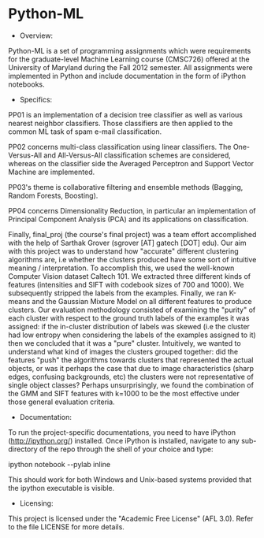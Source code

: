 Python-ML
=========

- Overview: 

Python-ML is a set of programming assignments which were requirements for the graduate-level Machine Learning
course (CMSC726) offered at the University of Maryland during the Fall 2012 semester. All assignments were 
implemented in Python and include documentation in the form of iPython notebooks. 

- Specifics:

PP01 is an implementation of a decision tree classifier as well as various nearest neighbor classifiers. Those classifiers 
are then applied to the common ML task of spam e-mail classification.

PP02 concerns multi-class classification using linear classifiers. The One-Versus-All and All-Versus-All
classification schemes are considered, whereas on the classifier side the Averaged Perceptron and Support Vector
Machine are implemented.

PP03's theme is collaborative filtering and ensemble methods (Bagging, Random Forests, Boosting). 

PP04 concerns Dimensionality Reduction, in particular an implementation of Principal Component Analysis (PCA)
and its applications on classification.

Finally, final_proj (the course's final project) was a team effort accomplished with the help of Sarthak Grover
(sgrover [AT] gatech [DOT] edu). Our aim with this project was to understand how "accurate" different clustering
algorithms are, i.e whether the clusters produced have some sort of intuitive meaning / interpretation. To accomplish this,
we used the well-known Computer Vision dataset Caltech 101. We extracted three different kinds of features (intensities
and SIFT with codebook sizes of 700 and 1000). We subsequently stripped the labels from the examples. 
Finally, we ran K-means and the Gaussian Mixture Model on all different features to produce clusters. Our evaluation
methodology consisted of examining the "purity" of each cluster with respect to the ground truth labels of the examples
it was assigned: if the in-cluster distribution of labels was skewed (i.e the cluster had low entropy when considering
the labels of the examples assigned to it) then we concluded that it was a "pure" cluster. Intuitively, we wanted to
understand what kind of images the clusters grouped together: did the features "push" the algorithms towards clusters
that represented the actual objects, or was it perhaps the case that due to image characteristics (sharp edges,
confusing backgrounds, etc) the clusters were not representative of single object classes? Perhaps unsurprisingly,
we found the combination of the GMM and SIFT features with k=1000 to be the most effective under those general
evaluation criteria.

- Documentation:

To run the project-specific documentations, you need to have iPython (http://ipython.org/) installed. Once iPython
is installed, navigate to any sub-directory of the repo through the shell of your choice and type:

ipython notebook --pylab inline

This should work for both Windows and Unix-based systems provided that the ipython executable is visible.

- Licensing:

This project is licensed under the "Academic Free License" (AFL 3.0). Refer to the file LICENSE for more details.
